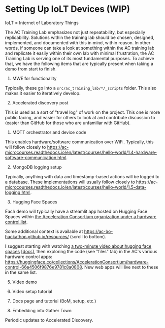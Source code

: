 # Setting Up IoLT Devices (WIP)

<!-- This document provides comprehensive instructions for setting up new IoLT devices, including documentation and demo for each device. Follow the steps below to ensure proper setup and configuration. -->

IoLT = Internet of Laboratory Things

The AC Training Lab emphasizes not just repeatability, but especially replicability. Solutions within the training lab should be chosen, designed, implemented, and documented with this in mind, within reason. In other words, if someone can take a look at something within the AC training lab and replicate it easily within their own lab with minimal frustration, the AC Training Lab is serving one of its most fundamental purposes. To achieve that, we have the following items that are typically present when taking a demo from start to finish.

1. MWE for functionality

Typically, these go into a `src/ac_training_lab/*/_scripts` folder. This also makes it easier to iteratively develop.

2. Accelerated discovery post

This is used as a sort of "travel log" of work on the project. This one is more public facing, and easier for others to look at and contribute discussion to (easier than GitHub for those who are unfamiliar with GitHub).

1. MQTT orchestrator and device code

This enables hardware/software communication over WiFi. Typically, this will follow closely to https://ac-microcourses.readthedocs.io/en/latest/courses/hello-world/1.4-hardware-software-communication.html.

2. MongoDB logging setup

Typically, anything with data and timestamp-based actions will be logged to a database. These implementations will usually follow closely to https://ac-microcourses.readthedocs.io/en/latest/courses/hello-world/1.5-data-logging.html.

3. Hugging Face Spaces

Each demo will typically have a streamlit app hosted on Hugging Face Spaces within [the Acceleration Consortium organization under a hardware control list](https://huggingface.co/collections/AccelerationConsortium/hardware-control-66a4506f9876e9781c8a0808).

Some additional context is available at https://ac-bo-hackathon.github.io/resources/ (scroll to bottom).

 I suggest starting with watching [a two-minute video about hugging face spaces](https://youtu.be/3bSVKNKb_PY?si=3qAScm2xfjNy1vrN) [[docs](https://hf.co/docs/hub/spaces)], then exploring the code (see "files" tab) in the AC's various hardware control apps: https://huggingface.co/collections/AccelerationConsortium/hardware-control-66a4506f9876e9781c8a0808. New web apps will live next to these in the same list.

5. Video demo



6. Video setup tutorial
7. Docs page and tutorial (BoM, setup, etc.)
8. Embedding into Gather Town

Periodic updates to Accelerated Discovery. 
